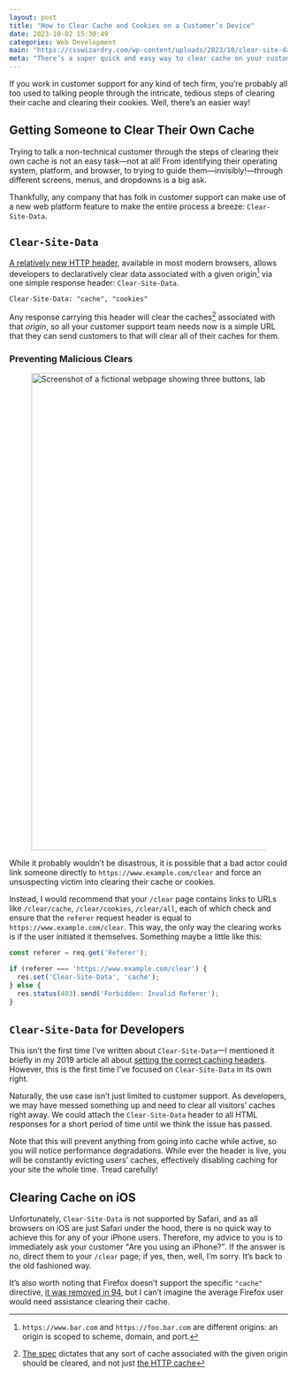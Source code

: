 ```yaml
---
layout: post
title: "How to Clear Cache and Cookies on a Customer’s Device"
date: 2023-10-02 15:30:49
categories: Web Development
main: "https://csswizardry.com/wp-content/uploads/2023/10/clear-site-data.png?1"
meta: "There’s a super quick and easy way to clear cache on your customers’ devices. Are you using it yet?"
---
```


If you work in customer support for any kind of tech firm, you’re probably all
too used to talking people through the intricate, tedious steps of clearing
their cache and clearing their cookies. Well, there’s an easier way!

## Getting Someone to Clear Their Own Cache

Trying to talk a non-technical customer through the steps of clearing their own
cache is not an easy task—not at all! From identifying their operating system,
platform, and browser, to trying to guide them—invisibly!—through different
screens, menus, and dropdowns is a big ask.

Thankfully, any company that has folk in customer support can make use of a new
web platform feature to make the entire process a breeze: `Clear-Site-Data`.

## `Clear-Site-Data`

[A relatively new HTTP
header](https://developer.mozilla.org/en-US/docs/Web/HTTP/Headers/Clear-Site-Data),
available in most modern browsers, allows developers to declaratively clear data
associated with a given origin[^1] via one simple response header:
`Clear-Site-Data`.

```http
Clear-Site-Data: "cache", "cookies"
```

Any response carrying this header will clear the caches[^2] associated with that
_origin_, so all your customer support team needs now is a simple URL that they
can send customers to that will clear all of their caches for them.

### Preventing Malicious Clears

<figure>
<img src="{{ site.cloudinary }}/wp-content/uploads/2023/10/clear-site-data.png?1" alt="Screenshot of a fictional webpage showing three buttons, labelled ‘Clear cache’, ‘Clear cookies’, and ‘Clear all’." loading="lazy" width="1500" height="863" />
</figure>

While it probably wouldn’t be disastrous, it is possible that a bad actor could
link someone directly to `https://www.example.com/clear` and force an
unsuspecting victim into clearing their cache or cookies.

Instead, I would recommend that your `/clear` page contains links to URLs like
`/clear/cache`, `/clear/cookies`, `/clear/all`, each of which check and ensure
that the `referer` request header is equal to `https://www.example.com/clear`.
This way, the only way the clearing works is if the user initiated it
themselves. Something maybe a little like this:

```js
const referer = req.get('Referer');

if (referer === 'https://www.example.com/clear') {
  res.set('Clear-Site-Data', 'cache');
} else {
  res.status(403).send('Forbidden: Invalid Referer');
}
```

## `Clear-Site-Data` for Developers

<p class="c-highlight">This isn’t the first time I’ve written about
<code>Clear-Site-Data</code>—I mentioned it briefly in my 2019 article all about
<a href="https://csswizardry.com/2019/03/cache-control-for-civilians/#clear-site-data">setting
the correct caching headers</a>. However, this is the first time I’ve focused on
<code>Clear-Site-Data</code> in its own right.</p>

Naturally, the use case isn’t just limited to customer support. As developers,
we may have messed something up and need to clear all visitors’ caches right
away. We could attach the `Clear-Site-Data` header to all HTML responses for
a short period of time until we think the issue has passed.

Note that this will prevent anything from going into cache while active, so you
will notice performance degradations. While ever the header is live, you will be
constantly evicting users’ caches, effectively disabling caching for your site
the whole time. Tread carefully!

## Clearing Cache on iOS

Unfortunately, `Clear-Site-Data` is not supported by Safari, and as all browsers
on iOS are just Safari under the hood, there is no quick way to achieve this for
any of your iPhone users. Therefore, my advice to you is to immediately ask your
customer <q>Are you using an iPhone?</q>. If the answer is no, direct them to
your `/clear` page; if yes, then, well, I’m sorry. It’s back to the old
fashioned way.

It’s also worth noting that Firefox doesn’t support the specific `"cache"`
directive, [it was removed in
94](https://bugzilla.mozilla.org/show_bug.cgi?id=1671182), but I can’t imagine
the average Firefox user would need assistance clearing their cache.

[^1]: `https://www.bar.com` and `https://foo.bar.com` are different origins: an origin is scoped to scheme, domain, and port.
[^2]: [The spec](https://w3c.github.io/webappsec-Clear-Site-Data/#clear-cache) dictates that any sort of cache associated with the given origin should be cleared, and not just [the HTTP cache](https://csswizardry.com/2019/03/cache-control-for-civilians/)
